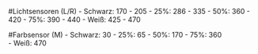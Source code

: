 #Lichtsensoren (L/R)
    - Schwarz:  170 - 205
    - 25%:      286 - 335
    - 50%:      360 - 420
    - 75%:      390 - 440
    - Weiß:     425 - 470


#Farbsensor (M)
    - Schwarz:  30
    - 25%:      65
    - 50%:      170
    - 75%:      360      
    - Weiß:     470

